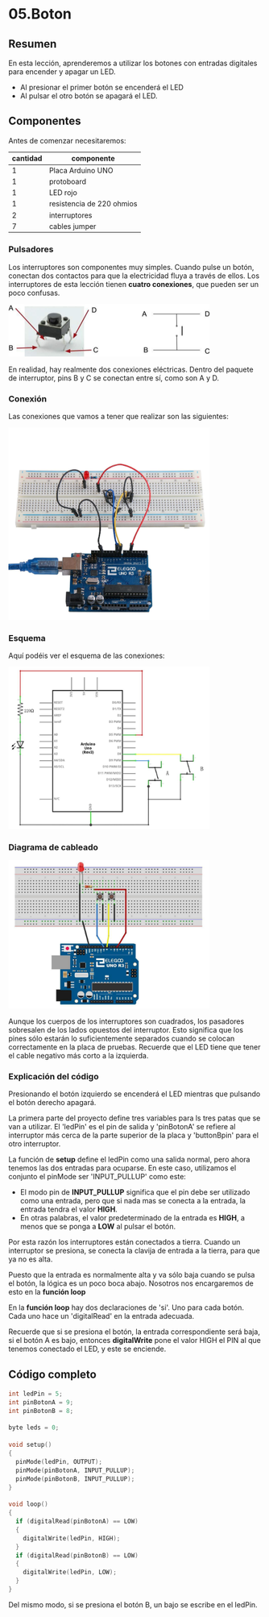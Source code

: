 # 05.Boton

## Resumen 

En esta lección, aprenderemos a utilizar los botones con entradas digitales para  encender y apagar un LED.  

- Al presionar el primer botón se encenderá el LED
- Al pulsar el otro botón se apagará el LED.  

## Componentes

Antes de comenzar necesitaremos:

| cantidad | componente | 
| -- | -- |
| 1 | Placa Arduino UNO|
| 1 | protoboard |
| 1 | LED rojo|
| 1 | resistencia de 220 ohmios |
| 2 | interruptores|
| 7 | cables jumper |

### Pulsadores

Los interruptores son componentes muy simples. Cuando pulse un botón, conectan dos contactos para que la electricidad fluya a través de ellos. Los interruptores de esta lección tienen **cuatro conexiones**, que pueden ser un poco confusas.

<img width="400" src="media/image67.jpeg" id="image67">

En realidad, hay realmente dos conexiones eléctricas. Dentro del paquete de interruptor, pins B y C se conectan entre sí, como son A y D.

### Conexión

Las conexiones que vamos a tener que realizar son las siguientes:

<img width="400" src="media/image70.jpeg" id="image70">

### Esquema

Aquí podéis ver el esquema de las conexiones:

<img width="400" src="media/image68.jpeg" id="image68">

### Diagrama de cableado

<img width="400" src="media/image69.jpeg" id="image69">

Aunque los cuerpos de los interruptores son cuadrados, los pasadores sobresalen de los lados opuestos del interruptor. Esto significa que los pines sólo estarán lo suficientemente separados cuando se colocan correctamente en la placa de pruebas. Recuerde que el LED tiene que tener el cable negativo más corto a la izquierda.

### Explicación del código

Presionando el botón izquierdo se encenderá el LED mientras que pulsando el botón derecho apagará.

La primera parte del proyecto define tres variables para ls tres patas que se van a utilizar. El 'ledPin' es el pin de salida y 'pinBotonA' se refiere al interruptor más cerca de la parte superior de la placa y 'buttonBpin' para el otro interruptor.

La función de **setup** define el ledPin como una salida normal, pero ahora tenemos las dos entradas para ocuparse. 
En este caso, utilizamos el conjunto el pinMode ser 'INPUT_PULLUP' como este:

- El modo pin de **INPUT_PULLUP** significa que el pin debe ser utilizado como una entrada, pero que si nada mas se conecta a la entrada, la entrada tendra el valor **HIGH**. 
- En otras palabras, el valor predeterminado de la entrada es **HIGH**, a menos que se ponga a **LOW** al pulsar el botón.

Por esta razón los interruptores están conectados a tierra. Cuando un interruptor se presiona, se conecta la clavija de entrada a la tierra, para que ya no es alta.

Puesto que la entrada es normalmente alta y va sólo baja cuando se pulsa el botón, la lógica es un poco boca abajo. Nosotros nos encargaremos de esto en la **función loop**

En la **función loop** hay dos declaraciones de 'si'. Uno para cada botón. Cada uno hace un 'digitalRead' en la entrada adecuada.

Recuerde que si se presiona el botón, la entrada correspondiente será baja, si el botón A es bajo, entonces  **digitalWrite** pone el valor HIGH el PIN al que tenemos conectado el LED, y este se enciende.

## Código completo

```c
int ledPin = 5;
int pinBotonA = 9;
int pinBotonB = 8;

byte leds = 0;

void setup() 
{
  pinMode(ledPin, OUTPUT);
  pinMode(pinBotonA, INPUT_PULLUP);  
  pinMode(pinBotonB, INPUT_PULLUP);  
}

void loop() 
{
  if (digitalRead(pinBotonA) == LOW)
  {
    digitalWrite(ledPin, HIGH);
  }
  if (digitalRead(pinBotonB) == LOW)
  {
    digitalWrite(ledPin, LOW);
  }
}
``` 

Del mismo modo, si se presiona el botón B, un bajo se escribe en el ledPin.
